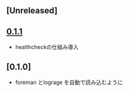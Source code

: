 ## [Unreleased]

## [0.1.1](https://github.com/SonicGarden/sg_fargate_rails/compare/v0.1.0...v0.1.1)

- healthcheckの仕組み導入

## [0.1.0]

- foreman とlograge を自動で読み込むように
